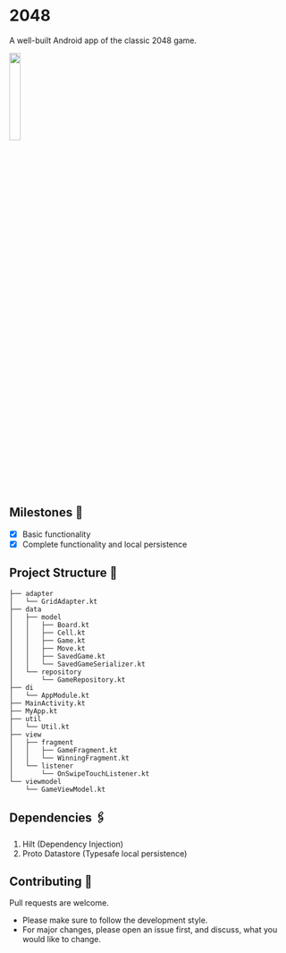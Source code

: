 # 2048
A well-built Android app of the classic 2048 game.

<img src="https://github.com/aryanA101a/2048/assets/23309033/f9a70457-ab75-4957-9e0b-de0844a52b9a" width="20%">

## Milestones 🚩
- [x] Basic functionality
- [x] Complete functionality and local persistence

## Project Structure 🧬
```
├── adapter
│   └── GridAdapter.kt
├── data
│   ├── model
│   │   ├── Board.kt
│   │   ├── Cell.kt
│   │   ├── Game.kt
│   │   ├── Move.kt
│   │   ├── SavedGame.kt
│   │   └── SavedGameSerializer.kt
│   └── repository
│       └── GameRepository.kt
├── di
│   └── AppModule.kt
├── MainActivity.kt
├── MyApp.kt
├── util
│   └── Util.kt
├── view
│   ├── fragment
│   │   ├── GameFragment.kt
│   │   └── WinningFragment.kt
│   └── listener
│       └── OnSwipeTouchListener.kt
└── viewmodel
    └── GameViewModel.kt
```

## Dependencies 🖇️
1. Hilt (Dependency Injection)
2. Proto Datastore (Typesafe local persistence)

## Contributing 🎉
Pull requests are welcome.  
- Please make sure to follow the development style.  
- For major changes, please open an issue first, and discuss, what you would like to change.

